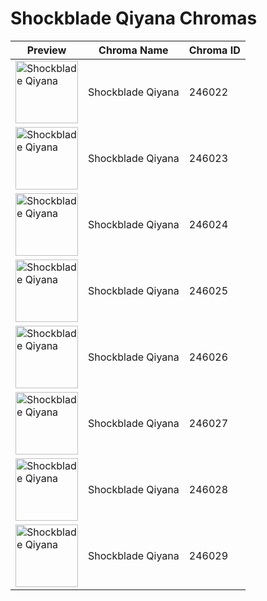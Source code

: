 # Shockblade Qiyana Chromas

| Preview | Chroma Name | Chroma ID |
|---|---|---|
| <img src='https://raw.communitydragon.org/latest/plugins/rcp-be-lol-game-data/global/default/v1/champion-chroma-images/246/246022.png' alt='Shockblade Qiyana' width='100'> | Shockblade Qiyana | 246022 |
| <img src='https://raw.communitydragon.org/latest/plugins/rcp-be-lol-game-data/global/default/v1/champion-chroma-images/246/246023.png' alt='Shockblade Qiyana' width='100'> | Shockblade Qiyana | 246023 |
| <img src='https://raw.communitydragon.org/latest/plugins/rcp-be-lol-game-data/global/default/v1/champion-chroma-images/246/246024.png' alt='Shockblade Qiyana' width='100'> | Shockblade Qiyana | 246024 |
| <img src='https://raw.communitydragon.org/latest/plugins/rcp-be-lol-game-data/global/default/v1/champion-chroma-images/246/246025.png' alt='Shockblade Qiyana' width='100'> | Shockblade Qiyana | 246025 |
| <img src='https://raw.communitydragon.org/latest/plugins/rcp-be-lol-game-data/global/default/v1/champion-chroma-images/246/246026.png' alt='Shockblade Qiyana' width='100'> | Shockblade Qiyana | 246026 |
| <img src='https://raw.communitydragon.org/latest/plugins/rcp-be-lol-game-data/global/default/v1/champion-chroma-images/246/246027.png' alt='Shockblade Qiyana' width='100'> | Shockblade Qiyana | 246027 |
| <img src='https://raw.communitydragon.org/latest/plugins/rcp-be-lol-game-data/global/default/v1/champion-chroma-images/246/246028.png' alt='Shockblade Qiyana' width='100'> | Shockblade Qiyana | 246028 |
| <img src='https://raw.communitydragon.org/latest/plugins/rcp-be-lol-game-data/global/default/v1/champion-chroma-images/246/246029.png' alt='Shockblade Qiyana' width='100'> | Shockblade Qiyana | 246029 |

